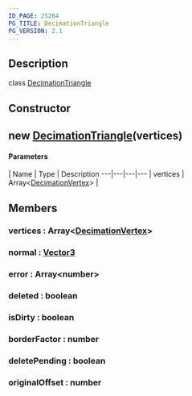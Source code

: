 ```yaml
---
ID_PAGE: 25264
PG_TITLE: DecimationTriangle
PG_VERSION: 2.1
---
```

## Description

class [DecimationTriangle](/classes/3.1/DecimationTriangle)



## Constructor

## new [DecimationTriangle](/classes/3.1/DecimationTriangle)(vertices)



#### Parameters
 | Name | Type | Description
---|---|---|---
 | vertices | Array&lt;[DecimationVertex](/classes/3.1/DecimationVertex)&gt; | 

## Members

### vertices : Array&lt;[DecimationVertex](/classes/3.1/DecimationVertex)&gt;


### normal : [Vector3](/classes/3.1/Vector3)


### error : Array&lt;number&gt;


### deleted : boolean


### isDirty : boolean


### borderFactor : number


### deletePending : boolean


### originalOffset : number


